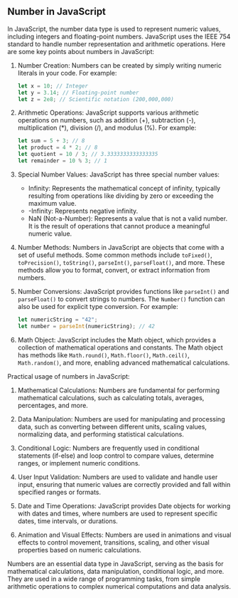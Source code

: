 ## Number in JavaScript

In JavaScript, the number data type is used to represent numeric values, including integers and floating-point numbers. JavaScript uses the IEEE 754 standard to handle number representation and arithmetic operations. Here are some key points about numbers in JavaScript:

1. Number Creation: Numbers can be created by simply writing numeric literals in your code. For example:

   ```javascript
   let x = 10; // Integer
   let y = 3.14; // Floating-point number
   let z = 2e8; // Scientific notation (200,000,000)
   ```

2. Arithmetic Operations: JavaScript supports various arithmetic operations on numbers, such as addition (+), subtraction (-), multiplication (\*), division (/), and modulus (%). For example:

   ```javascript
   let sum = 5 + 3; // 8
   let product = 4 * 2; // 8
   let quotient = 10 / 3; // 3.3333333333333335
   let remainder = 10 % 3; // 1
   ```

3. Special Number Values: JavaScript has three special number values:

   - Infinity: Represents the mathematical concept of infinity, typically resulting from operations like dividing by zero or exceeding the maximum value.
   - -Infinity: Represents negative infinity.
   - NaN (Not-a-Number): Represents a value that is not a valid number. It is the result of operations that cannot produce a meaningful numeric value.

4. Number Methods: Numbers in JavaScript are objects that come with a set of useful methods. Some common methods include `toFixed()`, `toPrecision()`, `toString()`, `parseInt()`, `parseFloat()`, and more. These methods allow you to format, convert, or extract information from numbers.

5. Number Conversions: JavaScript provides functions like `parseInt()` and `parseFloat()` to convert strings to numbers. The `Number()` function can also be used for explicit type conversion. For example:

   ```javascript
   let numericString = "42";
   let number = parseInt(numericString); // 42
   ```

6. Math Object: JavaScript includes the Math object, which provides a collection of mathematical operations and constants. The Math object has methods like `Math.round()`, `Math.floor()`, `Math.ceil()`, `Math.random()`, and more, enabling advanced mathematical calculations.

Practical usage of numbers in JavaScript:

1. Mathematical Calculations: Numbers are fundamental for performing mathematical calculations, such as calculating totals, averages, percentages, and more.

2. Data Manipulation: Numbers are used for manipulating and processing data, such as converting between different units, scaling values, normalizing data, and performing statistical calculations.

3. Conditional Logic: Numbers are frequently used in conditional statements (if-else) and loop control to compare values, determine ranges, or implement numeric conditions.

4. User Input Validation: Numbers are used to validate and handle user input, ensuring that numeric values are correctly provided and fall within specified ranges or formats.

5. Date and Time Operations: JavaScript provides Date objects for working with dates and times, where numbers are used to represent specific dates, time intervals, or durations.

6. Animation and Visual Effects: Numbers are used in animations and visual effects to control movement, transitions, scaling, and other visual properties based on numeric calculations.

Numbers are an essential data type in JavaScript, serving as the basis for mathematical calculations, data manipulation, conditional logic, and more. They are used in a wide range of programming tasks, from simple arithmetic operations to complex numerical computations and data analysis.
